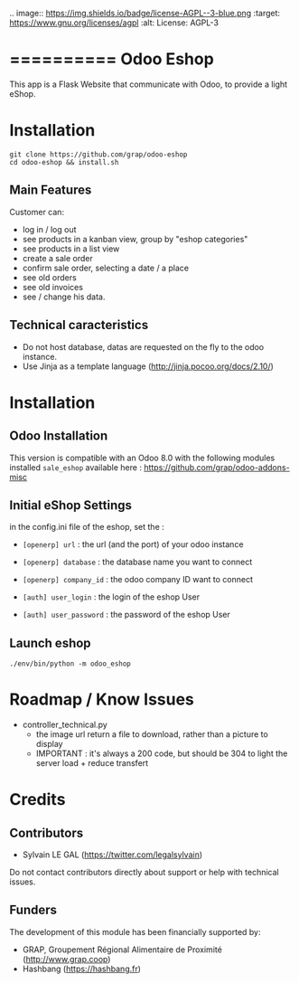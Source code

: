 .. image:: https://img.shields.io/badge/license-AGPL--3-blue.png
   :target: https://www.gnu.org/licenses/agpl
   :alt: License: AGPL-3

==========
Odoo Eshop
==========

This app is a Flask Website that communicate with Odoo, to provide
a light eShop.

Installation
============

```
git clone https://github.com/grap/odoo-eshop
cd odoo-eshop && install.sh
```


Main Features
-------------

Customer can:

- log in / log out
- see products in a kanban view, group by "eshop categories"
- see products in a list view
- create a sale order
- confirm sale order, selecting a date / a place
- see old orders
- see old invoices
- see / change his data.

Technical caracteristics
------------------------

- Do not host database, datas are requested on the fly to the odoo instance.
- Use Jinja as a template language (http://jinja.pocoo.org/docs/2.10/)


Installation
============

Odoo Installation
-----------------

This version is compatible with an Odoo  8.0 with the following modules
installed ``sale_eshop`` available here : https://github.com/grap/odoo-addons-misc


Initial eShop Settings
----------------------

in the config.ini file of the eshop, set the :
* ``[openerp] url`` : the url (and the port) of your odoo instance
* ``[openerp] database`` : the database name you want to connect
* ``[openerp] company_id`` : the odoo company ID want to connect

* ``[auth] user_login`` : the login of the eshop User
* ``[auth] user_password`` : the password of the eshop User

Launch eshop
------------

```
./env/bin/python -m odoo_eshop
```


Roadmap / Know Issues
=====================

* controller_technical.py
    * the image url return a file to download, rather than a picture to display
    * IMPORTANT : it's always a 200 code, but should be 304 to light the
    server load + reduce transfert

Credits
=======

Contributors
------------

* Sylvain LE GAL (https://twitter.com/legalsylvain)

Do not contact contributors directly about support or help with technical issues.

Funders
-------

The development of this module has been financially supported by:

* GRAP, Groupement Régional Alimentaire de Proximité (http://www.grap.coop)
* Hashbang (https://hashbang.fr)

